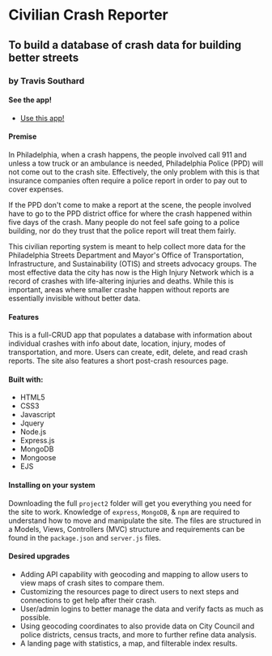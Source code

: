 # Civilian Crash Reporter
## To build a database of crash data for building better streets
### by Travis Southard

#### See the app!
* [Use this app!](https://crashreportphl.herokuapp.com/)

#### Premise
In Philadelphia, when a crash happens, the people involved call 911 and unless a tow truck or an ambulance is needed, Philadelphia Police (PPD) will not come out to the crash site. Effectively, the only problem with this is that insurance companies often require a police report in order to pay out to cover expenses.

If the PPD don't come to make a report at the scene, the people involved have to go to the PPD district office for where the crash happened within five days of the crash. Many people do not feel safe going to a police building, nor do they trust that the police report will treat them fairly.

This civilian reporting system is meant to help collect more data for the Philadelphia Streets Department and Mayor's Office of Transportation, Infrastructure, and Sustainability (OTIS) and streets advocacy groups. The most effective data the city has now is the High Injury Network which is a record of crashes with life-altering injuries and deaths. While this is important, areas where smaller crashe happen without reports are essentially invisible without better data.

#### Features
This is a full-CRUD app that populates a database with information about individual crashes with info about date, location, injury, modes of transportation, and more. Users can create, edit, delete, and read crash reports. The site also features a short post-crash resources page.

#### Built with:
* HTML5
* CSS3
* Javascript
* Jquery
* Node.js
* Express.js
* MongoDB
* Mongoose
* EJS

#### Installing on your system
Downloading the full `project2` folder will get you everything you need for the site to work. Knowledge of `express`, `MongoDB`, & `npm` are required to understand how to move and manipulate the site. The files are structured in a Models, Views, Controllers (MVC) structure and requirements can be found in the `package.json` and `server.js` files.

#### Desired upgrades
* Adding API capability with geocoding and mapping to allow users to view maps of crash sites to compare them.
* Customizing the resources page to direct users to next steps and connections to get help after their crash.
* User/admin logins to better manage the data and verify facts as much as possible.
* Using geocoding coordinates to also provide data on City Council and police districts, census tracts, and more to further refine data analysis.
* A landing page with statistics, a map, and filterable index results.

